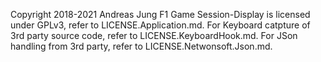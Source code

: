 Copyright 2018-2021 Andreas Jung
F1 Game Session-Display is licensed under GPLv3, refer to LICENSE.Application.md.
For Keyboard catpture of 3rd party source code, refer to LICENSE.KeyboardHook.md.
For JSon handling from 3rd party, refer to LICENSE.Netwonsoft.Json.md.


